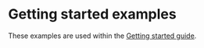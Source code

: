 # Getting started examples

These examples are used within the [Getting started guide](https://watermill.io/docs/getting-started/).
